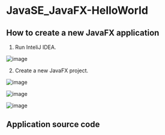# JavaSE_JavaFX-HelloWorld

## How to create a new JavaFX application

1. Run InteliJ IDEA.

![image](https://github.com/luiscoco/JavaSE_JavaFX-HelloWorld/assets/32194879/7e8e07e3-ab98-4f36-bc9b-5a3be7882902)

2. Create a new JavaFX project.

![image](https://github.com/luiscoco/JavaSE_JavaFX-HelloWorld/assets/32194879/3731a6bf-3b89-4b98-9e70-84ca7f5d90d7)

![image](https://github.com/luiscoco/JavaSE_JavaFX-HelloWorld/assets/32194879/7e257088-560c-4781-bce0-751745b9f826)

![image](https://github.com/luiscoco/JavaSE_JavaFX-HelloWorld/assets/32194879/32efeb19-99a1-4949-bd3e-61c9979acf1c)

## Application source code

### 


### 



### 




